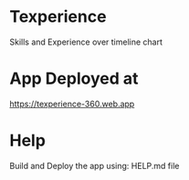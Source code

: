 # Texperience
Skills and Experience over timeline chart

# App Deployed at
https://texperience-360.web.app

# Help
Build and Deploy the app using: HELP.md file
